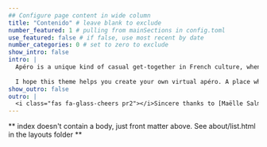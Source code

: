 ```yaml
---
## Configure page content in wide column
title: "Contenido" # leave blank to exclude
number_featured: 1 # pulling from mainSections in config.toml
use_featured: false # if false, use most recent by date
number_categories: 0 # set to zero to exclude
show_intro: false
intro: |
  Apéro is a unique kind of casual get-together in French culture, when you gather with friends and get to know each other better over some apéritifs, snacks, and anything in between. A good apéro is one where you'd happily spend a few hours just hanging out.
  
  I hope this theme helps you create your own virtual apéro. A place where you and your site's visitors enjoy spending time, and one that helps folks get to know you better. 
show_outro: false
outro: |
  <i class="fas fa-glass-cheers pr2"></i>Sincere thanks to [Maëlle Salmon](https://masalmon.eu/) for her help naming this Hugo theme!
---
```


** index doesn't contain a body, just front matter above.
See about/list.html in the layouts folder **